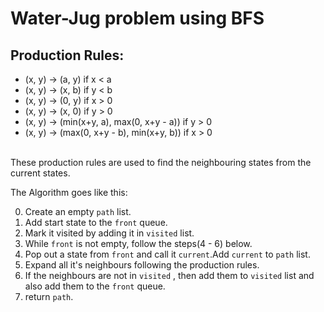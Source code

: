 # Water-Jug problem using BFS
## Production Rules:
* (x, y) -> (a, y)  if x < a
* (x, y) -> (x, b) if y < b
* (x, y) -> (0, y) if x > 0
* (x, y) -> (x, 0) if y > 0
* (x, y) -> (min(x+y, a), max(0, x+y - a)) if y > 0
* (x, y) -> (max(0, x+y - b), min(x+y, b)) if x > 0
<br />
These production rules are used to find the neighbouring states from the current states.<br />

The Algorithm goes like this:<br />

0. Create an empty `path` list.
1. Add start state to the `front` queue.
2. Mark it visited by adding it in `visited` list.
3. While `front` is not empty, follow the steps(4 - 6) below.
4. Pop out a state from `front` and call it `current`.Add `current` to `path` list.
5. Expand all it's neighbours following the production rules.
6. If the neighbours are not in `visited` , then add them to `visited` list and also add them to the `front` queue.
7. return `path`.
        
